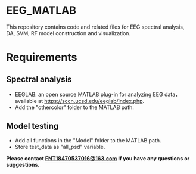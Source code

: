 # EEG_MATLAB
This repository contains code and related files for EEG spectral analysis, DA, SVM, RF model construction and visualization.
# Requirements
## Spectral analysis
* EEGLAB: an open source MATLAB plug-in for analyzing EEG data，available at https://sccn.ucsd.edu/eeglab/index.php.
* Add the "othercolor" folder to the MATLAB path.
## Model testing
* Add all functions in the "Model" folder to the MATLAB path.
* Store test_data as "all_psd" variable.

**Please contact FNT18470537016@163.com if you have any questions or suggestions.**
